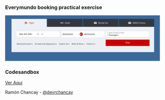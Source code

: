 ### Everymundo booking practical exercise

![preview](https://raw.githubusercontent.com/devrchancay/everymundo-booking-practical-exercise/master/captura.png)

### Codesandbox
[Ver Aqui](https://codesandbox.io/s/4j9kqjqoy0)

Ramón Chancay - [@devrchancay](https://twitter.com/devrchancay)
